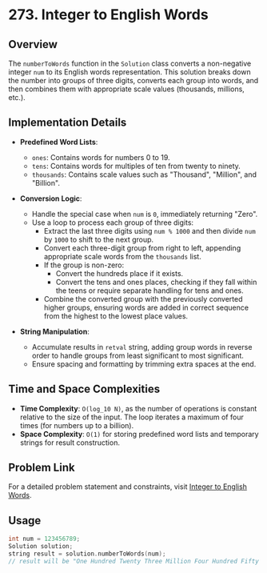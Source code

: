 # 273. Integer to English Words

## Overview
The `numberToWords` function in the `Solution` class converts a non-negative integer `num` to its English words representation. This solution breaks down the number into groups of three digits, converts each group into words, and then combines them with appropriate scale values (thousands, millions, etc.).

## Implementation Details
- **Predefined Word Lists**:
  - `ones`: Contains words for numbers 0 to 19.
  - `tens`: Contains words for multiples of ten from twenty to ninety.
  - `thousands`: Contains scale values such as "Thousand", "Million", and "Billion".

- **Conversion Logic**:
  - Handle the special case when `num` is `0`, immediately returning "Zero".
  - Use a loop to process each group of three digits:
    - Extract the last three digits using `num % 1000` and then divide `num` by `1000` to shift to the next group.
    - Convert each three-digit group from right to left, appending appropriate scale words from the `thousands` list.
    - If the group is non-zero:
      - Convert the hundreds place if it exists.
      - Convert the tens and ones places, checking if they fall within the teens or require separate handling for tens and ones.
    - Combine the converted group with the previously converted higher groups, ensuring words are added in correct sequence from the highest to the lowest place values.

- **String Manipulation**:
  - Accumulate results in `retval` string, adding group words in reverse order to handle groups from least significant to most significant.
  - Ensure spacing and formatting by trimming extra spaces at the end.

## Time and Space Complexities
- **Time Complexity**: `O(log_10 N)`, as the number of operations is constant relative to the size of the input. The loop iterates a maximum of four times (for numbers up to a billion).
- **Space Complexity**: `O(1)` for storing predefined word lists and temporary strings for result construction.

## Problem Link
For a detailed problem statement and constraints, visit [Integer to English Words](https://leetcode.com/problems/integer-to-english-words/).

## Usage
```cpp
int num = 123456789;
Solution solution;
string result = solution.numberToWords(num);
// result will be "One Hundred Twenty Three Million Four Hundred Fifty Six Thousand Seven Hundred Eighty Nine"
